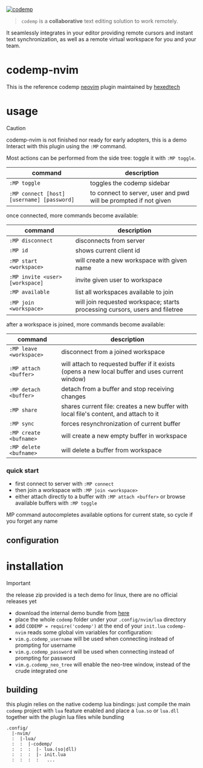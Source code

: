 [![codemp](https://codemp.dev/static/banner.png)](https://codemp.dev)

> `codemp` is a **collaborative** text editing solution to work remotely.

It seamlessly integrates in your editor providing remote cursors and instant text synchronization,
as well as a remote virtual workspace for you and your team.

# codemp-nvim

This is the reference codemp [neovim](https://neovim.io) plugin maintained by [hexedtech](https://hexed.technology)

# usage

> [!CAUTION]
> codemp-nvim is not finished nor ready for early adopters, this is a demo
Interact with this plugin using the `:MP` command.

Most actions can be performed from the side tree: toggle it with `:MP toggle`.

| command | description |
| --- | --- |
| `:MP toggle` |  toggles the codemp sidebar |
| `:MP connect [host] [username] [password]` |  to connect to server, user and pwd will be prompted if not given |

once connected, more commands become available:

| command | description |
| --- | --- |
| `:MP disconnect` |  disconnects from server |
| `:MP id` |  shows current client id |
| `:MP start <workspace>` |  will create a new workspace with given name |
| `:MP invite <user> [workspace]` |  invite given user to workspace  |
| `:MP available` |  list all workspaces available to join  |
| `:MP join <workspace>` |  will join requested workspace; starts processing cursors, users and filetree |

after a workspace is joined, more commands become available:

| command | description |
| --- | --- |
| `:MP leave <workspace>` |  disconnect from a joined workspace |
| `:MP attach <buffer>` |  will attach to requested buffer if it exists (opens a new local buffer and uses current window) |
| `:MP detach <buffer>` |  detach from a buffer and stop receiving changes |
| `:MP share` |  shares current file: creates a new buffer with local file's content, and attach to it |
| `:MP sync` |  forces resynchronization of current buffer |
| `:MP create <bufname>` |  will create a new empty buffer in workspace |
| `:MP delete <bufname>` |  will delete a buffer from workspace |

### quick start
 * first connect to server with `:MP connect`
 * then join a workspace with `:MP join <workspace>`
 * either attach directly to a buffer with `:MP attach <buffer>` or browse available buffers with `:MP toggle`

MP command autocompletes available options for current state, so cycle <Tab> if you forget any name

## configuration

# installation

> [!IMPORTANT]
> the release zip provided is a tech demo for linux, there are no official releases yet

 * download the internal demo bundle from [here](https://github.com/hexedtech/codemp-nvim/releases/tag/v0.1)
 * place the whole `codemp` folder under your `.config/nvim/lua` directory
 * add `CODEMP = require('codemp')` at the end of your `init.lua`
`codemp-nvim` reads some global vim variables for configuration:
 * `vim.g.codemp_username` will be used when connecting instead of prompting for username
 * `vim.g.codemp_password` will be used when connecting instead of prompting for password
 * `vim.g.codemp_neo_tree` will enable the neo-tree window, instead of the crude integrated one

## building
this plugin relies on the native codemp lua bindings: just compile the main `codemp` project with `lua` feature enabled 
and place a `lua.so` or `lua.dll` together with the plugin lua files while bundling

```
.config/
  |-nvim/
  :  |-lua/
  :  :  |-codemp/
  :  :  :  |- lua.(so|dll)
  :  :  :  |- init.lua
  :  :  :  :   ...
```
